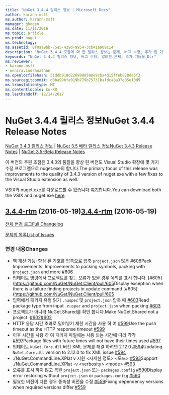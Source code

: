 ```yaml
---
title: "NuGet 3.4.4 릴리스 정보 | Microsoft Docs"
author: karann-msft
ms.author: karann-msft
manager: ghogen
ms.date: 11/11/2016
ms.topic: article
ms.prod: nuget
ms.technology: 
ms.assetid: 6f0aa9bb-75e5-429d-9954-3cb41a909c14
description: "NuGet 3.4.4 포함에 대 한 릴리스 정보는 문제, 버그 수정, 추가 된 기능 및 Dcr 알려져 있습니다."
keywords: "NuGet 3.4.4 릴리스 정보, 버그 수정, 알려진 문제, 추가 기능을 Dcr"
ms.reviewer:
- karann-msft
- unniravindranathan
ms.openlocfilehash: 51ddb918d2269990588e9cba4d15ffeb878de5f3
ms.sourcegitcommit: d0ba99bfe019b779b75731bafdca8a37e35ef0d9
ms.translationtype: MT
ms.contentlocale: ko-KR
ms.lasthandoff: 12/14/2017
---
```

# <a name="nuget-344-release-notes"></a><span data-ttu-id="412e5-104">NuGet 3.4.4 릴리스 정보</span><span class="sxs-lookup"><span data-stu-id="412e5-104">NuGet 3.4.4 Release Notes</span></span>

<span data-ttu-id="412e5-105">[NuGet 3.4.3 릴리스 정보](../release-notes/nuget-3.4.3.md) | [NuGet 3.5 베타 릴리스 정보](../release-notes/nuget-3.5-Beta.md)</span><span class="sxs-lookup"><span data-stu-id="412e5-105">[NuGet 3.4.3 Release Notes](../release-notes/nuget-3.4.3.md) | [NuGet 3.5-Beta Release Notes](../release-notes/nuget-3.5-Beta.md)</span></span>

<span data-ttu-id="412e5-106">이 버전의 주된 초점은 3.4.3의 품질을 향상 된 버전도 Visual Studio 확장에 몇 가지 수정 프로그램으로 nuget.exe의 합니다.</span><span class="sxs-lookup"><span data-stu-id="412e5-106">The primary focus of this release was improvements to the quality of 3.4.3 version of nuget.exe with a few fixes to the Visual Studio extension as well.</span></span>

<span data-ttu-id="412e5-107">VSIX와 nuget.exe를 다운로드할 수 있습니다 [여기](https://dist.nuget.org/index.html)합니다.</span><span class="sxs-lookup"><span data-stu-id="412e5-107">You can download both the VSIX and nuget.exe [here](https://dist.nuget.org/index.html).</span></span>

## <a name="344-rtmhttpsgithubcomnugetnugetclienttree344-rtm-2016-05-19"></a><span data-ttu-id="412e5-108">[3.4.4-rtm](https://github.com/NuGet/NuGet.Client/tree/3.4.4-rtm) (2016-05-19)</span><span class="sxs-lookup"><span data-stu-id="412e5-108">[3.4.4-rtm](https://github.com/NuGet/NuGet.Client/tree/3.4.4-rtm) (2016-05-19)</span></span>

[<span data-ttu-id="412e5-109">전체 변경 로그</span><span class="sxs-lookup"><span data-stu-id="412e5-109">Full Changelog</span></span>](https://github.com/NuGet/NuGet.Client/compare/3.5.0-beta-final...3.4.4-rtm)

[<span data-ttu-id="412e5-110">문제의 목록</span><span class="sxs-lookup"><span data-stu-id="412e5-110">List of Issues</span></span>](https://github.com/NuGet/Home/issues?q=is%3Aissue+milestone%3A3.4.4+is%3Aclosed)

### <a name="changes"></a><span data-ttu-id="412e5-111">변경 내용</span><span class="sxs-lookup"><span data-stu-id="412e5-111">Changes</span></span>

- <span data-ttu-id="412e5-112">팩 개선 기능: 향상 된 기호를 압축으로 압축 `project.json` 많은 [ \#606](https://github.com/NuGet/NuGet.Client/pull/606)</span><span class="sxs-lookup"><span data-stu-id="412e5-112">Pack Improvements: Improvements to packing symbols, packing with `project.json` and more [\#606](https://github.com/NuGet/NuGet.Client/pull/606)</span></span>
- <span data-ttu-id="412e5-113">업데이트 명령에서 프로젝트를 찾는 오류가 있을 경우 예외를 표시 합니다. [\#605] (https://github.com/NuGet/NuGet.Client/pull/605</span><span class="sxs-lookup"><span data-stu-id="412e5-113">Display exception when there is a failure finding projects in update command [\#605](https://github.com/NuGet/NuGet.Client/pull/605</span></span>
- <span data-ttu-id="412e5-114">입력에서 패키지 유형 읽기 `.nuspec` 및 `project.json` 압축 때 [ \#603](https://github.com/NuGet/NuGet.Client/pull/603)</span><span class="sxs-lookup"><span data-stu-id="412e5-114">Read package type from input `.nuspec` and `project.json` when packing [\#603](https://github.com/NuGet/NuGet.Client/pull/603)</span></span>
- <span data-ttu-id="412e5-115">프로젝트가 아니라 NuGet.Shared를 확인 합니다.</span><span class="sxs-lookup"><span data-stu-id="412e5-115">Make NuGet.Shared not a project.</span></span> [<span data-ttu-id="412e5-116">\#602</span><span class="sxs-lookup"><span data-stu-id="412e5-116">\#602</span></span>](https://github.com/NuGet/NuGet.Client/pull/602)
- <span data-ttu-id="412e5-117">HTTP 응답 시간 초과로 밀어넣기 제한 시간을 사용 하 여 [ \#599](https://github.com/NuGet/NuGet.Client/pull/599)</span><span class="sxs-lookup"><span data-stu-id="412e5-117">Use the push timeout as the HTTP response timeout [\#599](https://github.com/NuGet/NuGet.Client/pull/599)</span></span>
- <span data-ttu-id="412e5-118">이후 시간을 사용 하 여 패키지 파일에는 사용 되는 시간에 따라 각각 [ \#597](https://github.com/NuGet/NuGet.Client/pull/597)</span><span class="sxs-lookup"><span data-stu-id="412e5-118">Package files with future times will not have their times used [\#597](https://github.com/NuGet/NuGet.Client/pull/597)</span></span>
- <span data-ttu-id="412e5-119">업데이트 `NuGet.Core.dll` 버전 XML 문제를 해결 하려면 2.12.0 [ \#594](https://github.com/NuGet/NuGet.Client/pull/594)</span><span class="sxs-lookup"><span data-stu-id="412e5-119">Updating `NuGet.Core.dll` version to 2.12.0 to fix XML issue [\#594](https://github.com/NuGet/NuGet.Client/pull/594)</span></span>
- <span data-ttu-id="412e5-120">./NuGet.CommandLine.XPlat v 지원 \<자세한 정도\> \<모드\> [ \#593](https://github.com/NuGet/NuGet.Client/pull/593)</span><span class="sxs-lookup"><span data-stu-id="412e5-120">Support ./NuGet.CommandLine.XPlat -v \<verbosity\> \<mode\> [\#593](https://github.com/NuGet/NuGet.Client/pull/593)</span></span>
- <span data-ttu-id="412e5-121">오류를 표시 하지 않고 복원 `project.json` 또는 `packages.config` [ \#590](https://github.com/NuGet/NuGet.Client/pull/590)</span><span class="sxs-lookup"><span data-stu-id="412e5-121">Display error restoring without `project.json` or `packages.config` [\#590](https://github.com/NuGet/NuGet.Client/pull/590)</span></span>
- <span data-ttu-id="412e5-122">필요한 버전이 다른 경우 종속성 버전을 수정 [ \#559](https://github.com/NuGet/NuGet.Client/pull/559)</span><span class="sxs-lookup"><span data-stu-id="412e5-122">Fixing dependency versions when required versions differ [\#559](https://github.com/NuGet/NuGet.Client/pull/559)</span></span>